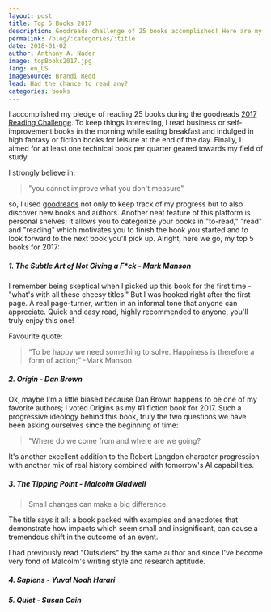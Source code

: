 ```yaml
---
layout: post
title: Top 5 Books 2017
description: Goodreads challenge of 25 books accomplished! Here are my top 5 books for 2017. Let's set next year's challenge a little higher- aiming for a total of 30 books.
permalink: /blog/:categories/:title
date: 2018-01-02
author: Anthony A. Nader
image: topBooks2017.jpg
lang: en_US
imageSource: Brandi Redd
lead: Had the chance to read any?
categories: books
---
```


I accomplished my pledge of reading 25 books during the goodreads <a class="pink-hover" href="https://www.goodreads.com/challenges/show/5493-2017-reading-challenge" target="_blank">2017 Reading Challenge</a>. To keep things interesting, I read business or self-improvement books in the morning while eating breakfast and indulged in high fantasy or fiction books for leisure at the end of the day. Finally, I aimed for at least one technical book per quarter geared towards my field of study.

I strongly believe in:

> "you cannot improve what you don't measure"

so, I used <a class="pink-hover" href="https://www.goodreads.com/user/show/41290787-anthony-a-nader" target="_blank">goodreads</a> not only to keep track of my progress but to also discover new books and authors. Another neat feature of this platform is personal shelves; it allows you to categorize your books in "to-read," "read" and "reading" which motivates you to finish the book you started and to look forward to the next book you'll pick up. Alright, here we go, my top 5 books for 2017:


##### 1. <b>The Subtle Art of Not Giving a F*ck</b> - _Mark Manson_

I remember being skeptical when I picked up this book for the first time - "what's with all these cheesy titles." But I was hooked right after the first page. A real page-turner, written in an informal tone that anyone can appreciate. Quick and easy read, highly recommended to anyone, you'll truly enjoy this one!

Favourite quote:

> “To be happy we need something to solve. Happiness is therefore a form of action;” -Mark Manson


##### 2. <b>Origin</b> - _Dan Brown_

Ok, maybe I'm a little biased because Dan Brown happens to be one of my favorite authors; I voted Origins as my #1 fiction book for 2017. Such a progressive ideology behind this book, truly the two questions we have been asking ourselves since the beginning of time:

> "Where do we come from and where are we going?

It's another excellent addition to the Robert Langdon character progression with another mix of real history combined with tomorrow's AI capabilities.

##### 3. <b>The Tipping Point</b> - _Malcolm Gladwell_

> Small changes can make a big difference.

The title says it all: a book packed with examples and anecdotes that demonstrate how impacts which seem small and insignificant, can cause a tremendous shift in the outcome of an event.

I had previously read "Outsiders" by the same author and since I've become very fond of Malcolm's writing style and research aptitude.

##### 4. Sapiens - Yuval Noah Harari


##### 5. Quiet - Susan Cain
